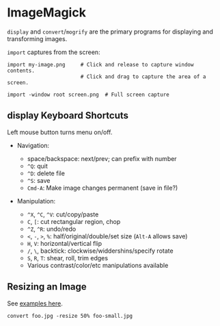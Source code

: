ImageMagick
===========

`display` and `convert`/`mogrify` are the primary programs for displaying
and transforming images.

`import` captures from the screen:

    import my-image.png     # Click and release to capture window contents.
                            # Click and drag to capture the area of a screen.

    import -window root screen.png  # Full screen capture

display Keyboard Shortcuts
--------------------------

Left mouse button turns menu on/off.

- Navigation:
  - space/backspace: next/prev; can prefix with number
  - `^Q`: quit
  - `^D`: delete file
  - `^S`: save
  - `Cmd-A`: Make image changes permanent (save in file?)

- Manipulation:
  - `^X`, `^C`, `^V`: cut/copy/paste
  - `C`, `[`: cut rectangular region, chop
  - `^Z`, `^R`: undo/redo
  - `<`, `-`, `>`, `%`: half/original/double/set size (`Alt-A` allows save)
  - `H`, `V`: horizontal/vertical flip
  - `/`, `\`, backtick:  clockwise/widdershins/specify rotate
  - `S`, `R`, `T`: shear, roll, trim edges
  - Various contrast/color/etc manipulations available


Resizing an Image
-----------------

See [examples here][im-resize].

    convert foo.jpg -resize 50% foo-small.jpg



<!-------------------------------------------------------------------->
[im-resize]: https://www.imagemagick.org/Usage/resize/
